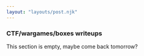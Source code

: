 ```yaml
---
layout: "layouts/post.njk"
---
```

### CTF/wargames/boxes writeups

This section is empty, maybe come back tomorrow?